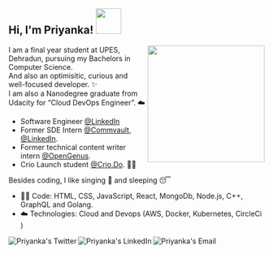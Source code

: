 <h2> Hi, I'm Priyanka! <img src="https://media.giphy.com/media/mGcNjsfWAjY5AEZNw6/giphy.gif" width="50"></h2>

<img align='right' src="https://media.giphy.com/media/ieyl9zmCjO4b4t6qoY/giphy.gif" width="230">

I am a final year student at UPES, Dehradun, pursuing my Bachelors in Computer Science.<br>
And also an optimisitic, curious and well-focused developer. :sparkles: <br>
I am also a Nanodegree graduate from Udacity for “Cloud DevOps Engineer”. :cloud: <br>

- Software Engineer [@LinkedIn](https://www.linkedin.com/feed/)
- Former SDE Intern [@Commvault](https://www.commvault.com/), [@LinkedIn](https://www.linkedin.com/feed/). 
- Former technical content writer intern [@OpenGenus](http://www.opengenus.org/).
- Crio Launch student [@Crio.Do](https://www.crio.do/). :woman_technologist: <br>

Besides coding, I like singing :microphone: and sleeping :sleeping:

- :woman_technologist: Code: HTML, CSS, JavaScript, React, MongoDb, Node.js, C++, GraphQL and Golang.
- :cloud: Technologies: Cloud and Devops (AWS, Docker, Kubernetes, CircleCi ) 


<a href="https://twitter.com/Priyanka__488">
  <img align="left" alt="Priyanka's Twitter" src="https://img.icons8.com/bubbles/50/000000/twitter.png"/>
</a>

<a href="https://www.linkedin.com/in/priyanka488/">
  <img align="left" alt="Priyanka's LinkedIn" src="https://img.icons8.com/bubbles/50/000000/linkedin.png"/>
</a>

<a href="mailto:priyankayadav14999@gmail.com">
  <img align="left" alt="Priyanka's Email" src="https://img.icons8.com/bubbles/50/000000/gmail.png"/>
</a>




